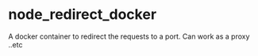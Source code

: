 # node_redirect_docker
A docker container to redirect the requests to a port. Can work as a proxy ..etc 
